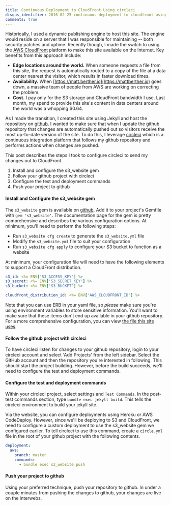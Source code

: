 ```yaml
---
title: Continuous Deployment to CloudFront Using circleci
disqus_identifier: 2016-02-25-continuous-deployment-to-cloudfront-using-circleci
comments: true
---
```


Historically, I used a dynamic publishing engine to host this site. The engine would reside on a server that I was responsible for maintaining -- both security patches and uptime. Recently though, I made the switch to using the [AWS CloudFront](https://aws.amazon.com/cloudfront/) platform to make this site available on the Internet. Key benefits from this approach include:

* **Edge locations around the world.** When someone requests a file from this site, the request is automatically routed to a copy of the file at a data center nearest the visitor, which results in faster download times.
* **Availability.** When [https://matt.berther.io](https://mattberther.io) goes down, a massive team of people from AWS are working on correcting the problem.
* **Cost.** I pay only for the S3 storage and CloudFront bandwidth I use. Last month, my spend to provide this site's content in data centers around the world was a whopping $0.64.

As I made the transition, I created this site using Jekyll and host the repository on [github](https://github.com/mattberther/berther.io). I wanted to make sure that when I update the github repository that changes are automatically pushed out so visitors receive the most up-to-date version of the site. To do this, I leverage [circleci](https://circleci.com) which is a continuous integration platform that follows my github repository and performs actions when changes are pushed.

This post describes the steps I took to configure circleci to send my changes out to CloudFront. 

1. Install and configure the s3_website gem
2. Follow your github project with circleci
3. Configure the test and deployment commands
4. Push your project to github

#### Install and Configure the s3_website gem
The `s3_website` gem is available on [github](https://github.com/laurilehmijoki/s3_website). Add it to your project's Gemfile with `gem 's3_website'`. The documentation page for the gem is pretty comprehensive and describes the various configuration options. At minimum, you'll need to perform the following steps:

* Run `s3_website cfg create` to generate the `s3_website.yml` file
* Modify the `s3_website.yml` file to suit your configuration
* Run `s3_website cfg apply` to configure your S3 bucket to function as a website

At minimum, your configuration file will need to have the following elements to support a CloudFront distribution. 

``` yaml
s3_id: <%= ENV['S3_ACCESS_KEY'] %>
s3_secret: <%= ENV['S3_SECRET_KEY'] %>
s3_bucket: <%= ENV['S3_BUCKET'] %>

cloudfront_distribution_id: <%= ENV['AWS_CLOUDFRONT_ID'] %>
```

Note that you can use ERB in your yaml file, so _please_ make sure you're using environment variables to store sensitive information. You'll want to make sure that these items don't end up available in your github repository. For a more comprehensive configuration, you can view [the file this site uses](https://github.com/mattberther/berther.io/blob/master/s3_website.yml).

#### Follow the github project with circleci
To have circleci listen for changes to your github repository, login to your circleci account and select 'Add Projects' from the left sidebar. Select the GitHub account and then the repository you're interested in following. This should start the project building. However, before the build succeeds, we'll need to configure the test and deployment commands.

#### Configure the test and deployment commands
Within your circleci project, select settings and `Test Commands`. In the post-test commands section, type `bundle exec jekyll build`. This tells the circleci environment to build your jekyll site.

Via the website, you can configure deployments using Heroku or AWS CodeDeploy. However, since we'll be deploying to S3 and CloudFront, we need to configure a custom deployment to use the s3_website gem we configured earlier. To tell circleci to use this command, create a `circle.yml` file in the root of your github project with the following contents.

``` yaml
deployment:
  aws:
    branch: master
    commands:
      - bundle exec s3_website push
```

#### Push your project to github
Using your preferred technique, push your repository to github. In under a couple minutes from pushing the changes to github, your changes are live on the interwebs.
